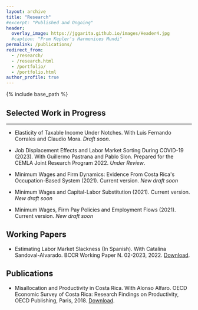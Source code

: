 ```yaml
---
layout: archive
title: "Research"
#excerpt: "Published and Ongoing"
header:
  overlay_image: https://jggarita.github.io/images/Header4.jpg
  #caption: "From Kepler's Harmonices Mundi"
permalink: /publications/
redirect_from:
  - /research/
  - /research.html
  - /portfolio/
  - /portfolio.html
author_profile: true
---
```

{% include base_path %}

## Selected Work in Progress
-------

* Elasticity of Taxable Income Under Notches. With Luis Fernando Corrales and Claudio Mora. *Draft soon*.

* Job Displacement Effects and Labor Market Sorting During COVID-19 (2023). With Guillermo Pastrana and Pablo Slon. Prepared for the CEMLA Joint Research Program 2022. *Under Review*.

* Minimum Wages and Firm Dynamics: Evidence From Costa Rica's Occupation-Based System (2021). Current version. *New draft soon*

* Minimum Wages and Capital-Labor Substitution (2021). Current version. *New draft soon*

* Minimum Wages, Firm Pay Policies and Employment Flows (2021). Current version. *New draft soon*

## Working Papers

* Estimating Labor Market Slackness (In Spanish). With Catalina Sandoval-Alvarado. BCCR Working Paper N. 02-2023, 2022. [Download](https://repositorioinvestigaciones.bccr.fi.cr/bitstream/handle/20.500.12506/378/2023-DT-02.pdf?sequence=1&isAllowed=y).

## Publications

* Misallocation and Productivity in Costa Rica. With Alonso Alfaro. OECD Economic Survey of Costa Rica: Research Findings on Productivity, OECD Publishing, Paris, 2018. [Download](https://read.oecd-ilibrary.org/economics/oecd-economic-survey-of-costa-rica-research-findings-on-productivity/misallocation-and-productivity-in-costa-rica_9789264298774-5-en#page1).
